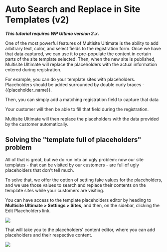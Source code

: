 # Auto Search and Replace in Site Templates (v2)

_**This tutorial requires WP UItimo version 2.x.**_

One of the most powerful features of Multisite Ultimate is the ability to add arbitrary text, color, and select fields to the registration form. Once we have that data captured, we can use it to pre-populate the content in certain parts of the site template selected. Then, when the new site is published, Multisite Ultimate will replace the placeholders with the actual information entered during registration.

For example, you can do your template sites with placeholders. Placeholders should be added surrounded by double curly braces - {{placeholder_name}}.

Then, you can simply add a matching registration field to capture that data

Your customer will then be able to fill that field during the registration.

Multisite Ultimate will then replace the placeholders with the data provided by the customer automatically.

## **Solving the "template full of placeholders" problem**

All of that is great, but we do run into an ugly problem: now our site templates - that can be visited by our customers - are full of ugly placeholders that don't tell much.

To solve that, we offer the option of setting fake values for the placeholders, and we use those values to search and replace their contents on the template sites while your customers are visiting.

You can have access to the template placeholders editor by heading to **Multisite Ultimate > Settings > Sites**, and then, on the sidebar, clicking the Edit Placeholders link.

![](https://wp-ultimo-space.fra1.cdn.digitaloceanspaces.com/hs-file-aFtnOrska9.png)

That will take you to the placeholders' content editor, where you can add placeholders and their respective content.

![](https://wp-ultimo-space.fra1.cdn.digitaloceanspaces.com/hs-file-OeMzuyauOW.png)
